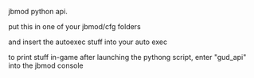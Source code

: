 jbmod python api.

put this in one of your jbmod/cfg folders

and insert the autoexec stuff into your auto exec

to print stuff in-game after launching the pythong script, enter "gud_api" into the jbmod console